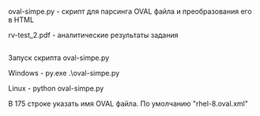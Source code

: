 oval-simpe.py - скрипт для парсинга OVAL файла и преобразования его в HTML

rv-test_2.pdf - аналитические результаты задания 

##
Запуск скрипта oval-simpe.py

Windows - py.exe .\oval-simpe.py

Linux - python oval-simpe.py

В 175 строке указать имя OVAL файла.
По умолчанию "rhel-8.oval.xml"



